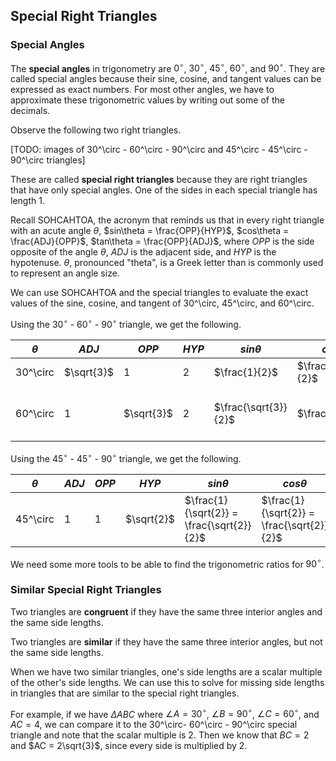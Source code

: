 Special Right Triangles
-------

### Special Angles

The **special angles** in trigonometry are $0^\circ$, $30^\circ$, $45^\circ$, $60^\circ$, and $90^\circ$. They are called special angles because their sine, cosine, and tangent values can be expressed as exact numbers. For most other angles, we have to approximate these trigonometric values by writing out some of the decimals.

Observe the following two right triangles.

[TODO: images of 30^\circ - 60^\circ - 90^\circ and 45^\circ - 45^\circ - 90^\circ triangles]

These are called **special right triangles** because they are right triangles that have only special angles. One of the sides in each special triangle has length 1.

Recall SOHCAHTOA, the acronym that reminds us that in every right triangle with an acute angle $\theta$, $sin\theta = \frac{OPP}{HYP}$, $cos\theta = \frac{ADJ}{OPP}$, $tan\theta = \frac{OPP}{ADJ}$, where $OPP$ is the side opposite of the angle $\theta$, $ADJ$ is the adjacent side, and $HYP$ is the hypotenuse. $\theta$, pronounced "theta", is a Greek letter than is commonly used to represent an angle size.

We can use SOHCAHTOA and the special triangles to evaluate the exact values of the sine, cosine, and tangent of 30^\circ, 45^\circ, and 60^\circ.

Using the $30^\circ$ - $60^\circ$ - $90^\circ$ triangle, we get the following.

| $\theta$ | $ADJ$ | $OPP$ | $HYP$ | $sin\theta$ | $cos\theta$ | $tan\theta$ |
| --- | --- | --- | --- | --- | --- | --- |
| 30^\circ | $\sqrt{3}$ | 1 | 2 | $\frac{1}{2}$ | $\frac{\sqrt{3}}{2}$ | $\sqrt{3}$ |
| 60^\circ | 1 | $\sqrt{3}$ | 2 | $\frac{\sqrt{3}}{2}$ | $\frac{1}{2}$ | $\frac{1}{\sqrt{3}} = \frac{\sqrt{3}}{3}$ |

Using the $45^\circ$ - $45^\circ$ - $90^\circ$ triangle, we get the following.

| $\theta$ | $ADJ$ | $OPP$ | $HYP$ | $sin\theta$ | $cos\theta$ | $tan\theta$ |
| --- | --- | --- | --- | --- | --- | --- |
| 45^\circ | 1 | 1 | $\sqrt{2}$ | $\frac{1}{\sqrt{2}} = \frac{\sqrt{2}}{2}$ | $\frac{1}{\sqrt{2}} = \frac{\sqrt{2}}{2}$ | 1 |

We need some more tools to be able to find the trigonometric ratios for $90^\circ$.


### Similar Special Right Triangles

Two triangles are **congruent** if they have the same three interior angles and the same side lengths.

Two triangles are **similar** if they have the same three interior angles, but not the same side lengths.

When we have two similar triangles, one's side lengths are a scalar multiple of the other's side lengths. We can use this to solve for missing side lengths in triangles that are similar to the special right triangles.

For example, if we have $\Delta ABC$ where $\angle A = 30^\circ$, $\angle B = 90^\circ$, $\angle C = 60^\circ$, and $AC = 4$, we can compare it to the 30^\circ- 60^\circ - 90^\circ special triangle and note that the scalar multiple is 2. Then we know that $BC = 2$ and $AC = 2\sqrt{3}$, since every side is multiplied by 2.
